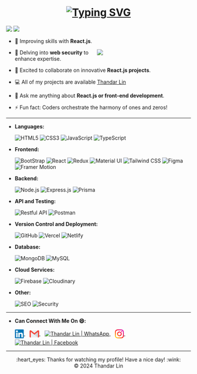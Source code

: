 <h1 align="center">
<a href="https://git.io/typing-svg"><img src="https://readme-typing-svg.demolab.com?font=Georgia&weight=800&pause=1000&size=33&color=042D5E&width=370&height=100&lines=Hi+%2C+I'm+Thandar+Lin+%F0%9F%91%8B" alt="Typing SVG" /></a>
</h1>

<p align="left">
  <img src="https://img.shields.io/badge/Focus-Frontend%20Development-dodgerblue" />
  <img src="https://img.shields.io/badge/Languages-English-dodgerblue" />
</p>

- 🔭 Improving skills with **React.js**.
<img align="right" style="width:16rem; height:auto" src="https://mir-s3-cdn-cf.behance.net/project_modules/disp/601014116770475.6068beff4640a.gif">

- 🌱 Delving into **web security** to enhance expertise.
  
- 👯 Excited to collaborate on innovative **React.js projects**.
  
- 💻 All of my projects are available [Thandar Lin](https://github.com/Thandar-Lin11/Thandar-Lin?tab=repositories)
  
- 💬 Ask me anything about **React.js or front-end development**.
  
- ⚡ Fun fact: Coders orchestrate the harmony of ones and zeros!


---

- **Languages:**

  ![HTML5](https://img.shields.io/badge/HTML5%20-%23E34F26.svg?style=for-the-badge&logo=html5&logoColor=white)
  ![CSS3](https://img.shields.io/badge/CSS%20-%231572B6.svg?style=for-the-badge&logo=css3&logoColor=white)
  ![JavaScript](https://img.shields.io/badge/JavaScript%20-%23F7DF1E.svg?style=for-the-badge&logo=javascript&logoColor=black)
  ![TypeScript](https://img.shields.io/badge/typescript-3178C6.svg?style=for-the-badge&logo=typescript&logoColor=white)
   
- **Frontend:**
  
  ![BootStrap](https://img.shields.io/badge/bootstrap-7952B3.svg?style=for-the-badge&logo=bootstrap&logoColor=white)
  ![React](https://img.shields.io/badge/reactjs-61DAFB.svg?style=for-the-badge&logo=react&logoColor=black)
  ![Redux](https://img.shields.io/badge/redux-764ABC.svg?style=for-the-badge&logo=redux&logoColor=white)
  ![Material UI](https://img.shields.io/badge/Material_UI-0081CB?style=for-the-badge&logo=material-ui&logoColor=white)
  ![Tailwind CSS](https://img.shields.io/badge/Tailwind_CSS-38B2AC?style=for-the-badge&logo=tailwind-css&logoColor=white)
  ![Figma](https://img.shields.io/badge/Figma-F24E1E?style=for-the-badge&logo=figma&logoColor=white)
  ![Framer Motion](https://img.shields.io/badge/Framer_Motion-0055FF?style=for-the-badge&logo=framer&logoColor=white)

- **Backend:**
  
  ![Node.js](https://img.shields.io/badge/Node.js-43853D?style=for-the-badge&logo=node.js&logoColor=white)
  ![Express.js](https://img.shields.io/badge/express-000000.svg?style=for-the-badge&logo=express&logoColor=white)
  ![Prisma](https://img.shields.io/badge/Prisma-2D3748?style=for-the-badge&logo=prisma&logoColor=white)

- **API and Testing:**
  
  ![Restful API](https://img.shields.io/badge/Restful_API-61DAFB?style=for-the-badge&logo=rest&logoColor=white)
  ![Postman](https://img.shields.io/badge/Postman-FF6C37?style=for-the-badge&logo=postman&logoColor=white)

- **Version Control and Deployment:**
  
  ![GitHub](https://img.shields.io/badge/GitHub-181717?style=for-the-badge&logo=github&logoColor=white)
  ![Vercel](https://img.shields.io/badge/Vercel-000000?style=for-the-badge&logo=vercel&logoColor=white)
  ![Netlify](https://img.shields.io/badge/Netlify-00C7B7?style=for-the-badge&logo=netlify&logoColor=white)

- **Database:**
  
  ![MongoDB](https://img.shields.io/badge/MongoDB-47A248?style=for-the-badge&logo=mongodb&logoColor=white)
  ![MySQL](https://img.shields.io/badge/MySQL-4479A1?style=for-the-badge&logo=mysql&logoColor=white)

- **Cloud Services:**
  
  ![Firebase](https://img.shields.io/badge/Firebase-FFCA28?style=for-the-badge&logo=firebase&logoColor=black)
  ![Cloudinary](https://img.shields.io/badge/Cloudinary-60D6BF?style=for-the-badge&logo=cloudinary&logoColor=white)

- **Other:**
  
  ![SEO](https://img.shields.io/badge/SEO-47A248?style=for-the-badge&logo=seo&logoColor=white)
  ![Security](https://img.shields.io/badge/Security-0081CB?style=for-the-badge&logo=security&logoColor=white)

----

- **Can Connect With Me On 😄:** 

  <p align="left" style="padding-right: 10px;">
     <a href="https://www.linkedin.com/in/thandar-lin-a89b45233" target="_blank">
       <img align="center" alt="Thandar Lin | Linkedin" width="24px" src="https://github.com/SatYu26/SatYu26/blob/master/Assets/Linkedin.svg" />
     </a> &nbsp;&nbsp;  
    <a href="mailto:thandarlinttu@gmail.com" >
       <img align="center" alt="Thandar Lin | Gmail" width="26px" src="https://github.com/SatYu26/SatYu26/blob/master/Assets/Gmail.svg" />
     </a> &nbsp;&nbsp;
    <a href="+959263302749" target="_blank">
       <img align="center" alt="Thandar Lin | WhatsApp" width="35px" src="https://upload.wikimedia.org/wikipedia/commons/6/6b/WhatsApp.svg" />
     </a> &nbsp;&nbsp;  
     <a href="https://www.instagram.com/thandar4508?igsh=MXdpa3diYzdoNHpvcA==" target="_blank">
       <img align="center" alt="Thandar Lin | Instagram" width="24px" src="https://github.com/SatYu26/SatYu26/blob/master/Assets/Instagram.svg" />
     </a> &nbsp;&nbsp;  
     <a href="https://www.facebook.com/thandar.lin.378537">
      <img align="center" alt="Thandar Lin | Facebook" width="24px" src="https://upload.wikimedia.org/wikipedia/en/thumb/0/04/Facebook_f_logo_%282021%29.svg/100px-Facebook_f_logo_%282021%29.svg.png" />
     </a>      
</p> 

---

 <div align="center">
  :heart_eyes: Thanks for watching my profile! Have a nice day! :wink: <br/>
  &copy; 2024 Thandar Lin
</div>
